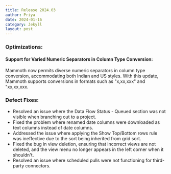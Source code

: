```yaml
---
title: Release 2024.03
author: Priya
date: 2024-01-16
category: Jekyll
layout: post
---
```

### Optimizations:
#### Support for Varied Numeric Separators in Column Type Conversion:
Mammoth now permits diverse numeric separators in column type conversion, accommodating both Indian and US styles. With this update, Mammoth supports conversions in formats such as "x,xx,xxx" and "xx,xx,xxx.

### Defect Fixes:
* Resolved an issue where the Data Flow Status - Queued section was not visible when branching out to a project.
* Fixed the problem where renamed date columns were downloaded as text columns instead of date columns.
* Addressed the issue where applying the Show Top/Bottom rows rule was ineffective due to the sort being inherited from grid sort.
* Fixed the bug in view deletion, ensuring that incorrect views are not deleted, and the view menu no longer appears in the left corner when it shouldn't.
* Resolved an issue where scheduled pulls were not functioning for third-party connectors.


